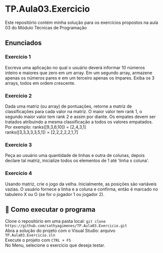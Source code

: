 # TP.Aula03.Exercicio

Este repositório contém minha solução para os exercícios propostos na aula 03 do Módulo Técnicas de Programação

## Enunciados
### Exercício 1
Escreva uma aplicação no qual o usuário deverá informar 10 números inteiro e maiores que zero em um array. Em um segundo array, armazene apenas os números pares e em um terceiro apenas os ímpares. Exiba os 3 arrays, todos em ordem crescente.
<br/>
### Exercício 2
Dada uma matriz (ou array) de pontuações, retorne a matriz de classificações para cada valor na matriz. O maior valor tem rank 1, o segundo maior valor tem rank 2 e assim por diante. Os empates devem ser tratados atribuindo a mesma classificação a todos os valores empatados. Por exemplo:
ranks([9,3,6,10]) = [2,4,3,1] <br/>
ranks([3,3,3,3,3,5,1]) = [2,2,2,2,2,1,7]
<br/>
### Exercício 3
Peça ao usuário uma quantidade de linhas e outra de colunas, depois declare tal matriz, inicialize todos os elementos de 1 até 'linha x coluna'.
<br/>
### Exercício 4
Usando matriz, crie o jogo da velha. Inicialmente, as posições são variáveis vazias. O usuário fornece a linha e a coluna e confirma, então é marcado no tabuleiro X ou O (se for o jogador 1 ou jogador 2).
<br/>

## :hammer: Como executar o programa
Clone o repositório em uma pasta local: `git clone https://github.com/sathyagimenes/TP.Aula03.Exercicio.git` <br/>
Abra a solução do projeto com o Visual Studio: arquivo `TP.Aula03.Exercicio.sln` <br/>
Execute o projeto com `CTRL + F5` <br/>
No Menu, selecione o exercício que deseja testar.
